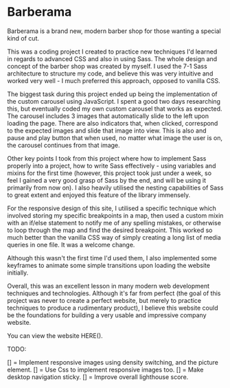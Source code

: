 # Barberama

Barberama is a brand new, modern barber shop for those wanting a special kind of cut.

This was a coding project I created to practice new techniques I'd learned in regards to advanced CSS and also in using Sass. The whole design and concept of the barber shop was created by myself. I used the 7-1 Sass architecture to structure my code, and believe this was very intuitive and worked very well - I much preferred this approach, opposed to vanilla CSS.

The biggest task during this project ended up being the implementation of the custom carousel using JavaScript. I spent a good two days researching this, but eventually coded my own custom carousel that works as expected. The carousel includes 3 images that automatically slide to the left upon loading the page. There are also indicators that, when clicked, correspond to the expected images and slide that image into view. This is also and pause and play button that when used, no matter what image the user is on, the carousel continues from that image.

Other key points I took from this project where how to implement Sass properly into a project, how to write Sass effectively - using variables and mixins for the first time (however, this project took just under a week, so feel I gained a very good grasp of Sass by the end, and will be using it primarily from now on). I also heavily utilised the nesting capabilities of Sass to great extent and enjoyed this feature of the library immensely.

For the responsive design of this site, I utilised a specific technique which involved storing my specific breakpoints in a map, then used a custom mixin with an if/else statement to notify me of any spelling mistakes, or otherwise to loop through the map and find the desired breakpoint. This worked so much better than the vanilla CSS way of simply creating a long list of media queries in one file. It was a welcome change.

Although this wasn't the first time I'd used them, I also implemented some keyframes to animate some simple transitions upon loading the website initially.

Overall, this was an excellent lesson in many modern web development techniques and technologies. Although it's far from perfect (the goal of this project was never to create a perfect website, but merely to practice techniques to produce a rudimentary product), I believe this website could be the foundations for building a very usable and impressive company website.

You can view the website HERE().

TODO:

[] = Implement responsive images using density switching, and the picture element.
[] = Use Css to implement responsive images too.
[] = Make desktop navigation sticky.
[] = Improve overall lighthouse score.
